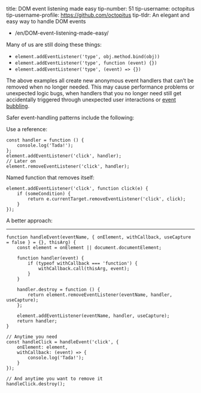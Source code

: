 title: DOM event listening made easy tip-number: 51 tip-username: octopitus tip-username-profile: https://github.com/octopitus tip-tldr: An elegant and easy way to handle DOM events

-   /en/DOM-event-listening-made-easy/

Many of us are still doing these things:

-   `element.addEventListener('type', obj.method.bind(obj))`
-   `element.addEventListener('type', function (event) {})`
-   `element.addEventListener('type', (event) => {})`

The above examples all create new anonymous event handlers that can’t be removed when no longer needed. This may cause performance problems or unexpected logic bugs, when handlers that you no longer need still get accidentally triggered through unexpected user interactions or [event bubbling](http://www.javascripter.net/faq/eventbubbling.htm).

Safer event-handling patterns include the following:

Use a reference:

    const handler = function () {
        console.log('Tada!');
    };
    element.addEventListener('click', handler);
    // Later on
    element.removeEventListener('click', handler);

Named function that removes itself:

    element.addEventListener('click', function click(e) {
        if (someCondition) {
            return e.currentTarget.removeEventListener('click', click);
        }
    });

A better approach:

------------------------------------------------------------------------

    function handleEvent(eventName, { onElement, withCallback, useCapture = false } = {}, thisArg) {
        const element = onElement || document.documentElement;

        function handler(event) {
            if (typeof withCallback === 'function') {
                withCallback.call(thisArg, event);
            }
        }

        handler.destroy = function () {
            return element.removeEventListener(eventName, handler, useCapture);
        };

        element.addEventListener(eventName, handler, useCapture);
        return handler;
    }

    // Anytime you need
    const handleClick = handleEvent('click', {
        onElement: element,
        withCallback: (event) => {
            console.log('Tada!');
        }
    });

    // And anytime you want to remove it
    handleClick.destroy();
